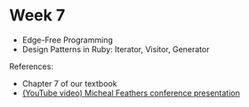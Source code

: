 # Week 7

* Edge-Free Programming
* Design Patterns in Ruby: Iterator, Visitor, Generator

References:

* Chapter 7 of our textbook
* [(YouTube video) Micheal Feathers conference presentation ](https://www.youtube.com/watch?v=vbLyfh6QdI0&feature=youtu.be)
